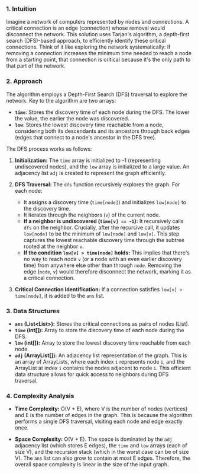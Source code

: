 ### 1. Intuition

Imagine a network of computers represented by nodes and connections.  A critical connection is an edge (connection) whose removal would disconnect the network.  This solution uses Tarjan's algorithm, a depth-first search (DFS)-based approach, to efficiently identify these critical connections.  Think of it like exploring the network systematically:  If removing a connection increases the minimum time needed to reach a node from a starting point, that connection is critical because it's the only path to that part of the network.


### 2. Approach

The algorithm employs a Depth-First Search (DFS) traversal to explore the network.  Key to the algorithm are two arrays:

* **`time`**: Stores the discovery time of each node during the DFS.  The lower the value, the earlier the node was discovered.
* **`low`**: Stores the lowest discovery time reachable from a node, considering both its descendants and its ancestors through back edges (edges that connect to a node's ancestor in the DFS tree).

The DFS process works as follows:

1. **Initialization:**  The `time` array is initialized to -1 (representing undiscovered nodes), and the `low` array is initialized to a large value.  An adjacency list `adj` is created to represent the graph efficiently.

2. **DFS Traversal:** The `dfs` function recursively explores the graph.  For each node:
   - It assigns a discovery time (`time[node]`) and initializes `low[node]` to the discovery time.
   - It iterates through the neighbors (`v`) of the current node.
   - **If a neighbor is undiscovered (`time[v] == -1`):**  It recursively calls `dfs` on the neighbor.  Crucially, after the recursive call, it updates `low[node]` to be the minimum of `low[node]` and `low[v]`. This step captures the lowest reachable discovery time through the subtree rooted at the neighbor `v`.
   - **If the condition `low[v] > time[node]` holds:** This implies that there's no way to reach node `v` (or a node with an even earlier discovery time) from anywhere else other than through `node`. Removing the edge (`node`, `v`) would therefore disconnect the network, marking it as a critical connection.

3. **Critical Connection Identification:** If a connection satisfies `low[v] > time[node]`, it is added to the `ans` list.


### 3. Data Structures

* **`ans` (List<List<Integer>>):** Stores the critical connections as pairs of nodes (List<Integer>).
* **`time` (int[]):** Array to store the discovery time of each node during the DFS.
* **`low` (int[]):** Array to store the lowest discovery time reachable from each node.
* **`adj` (ArrayList<Integer>[]):**  An adjacency list representation of the graph. This is an array of ArrayLists, where each index `i` represents node `i`, and the ArrayList at index `i` contains the nodes adjacent to node `i`.  This efficient data structure allows for quick access to neighbors during DFS traversal.


### 4. Complexity Analysis

- **Time Complexity:** O(V + E), where V is the number of nodes (vertices) and E is the number of edges in the graph. This is because the algorithm performs a single DFS traversal, visiting each node and edge exactly once.

- **Space Complexity:** O(V + E). The space is dominated by the `adj` adjacency list (which stores E edges), the `time` and `low` arrays (each of size V), and the recursion stack (which in the worst case can be of size V). The `ans` list can also grow to contain at most E edges.  Therefore, the overall space complexity is linear in the size of the input graph.
